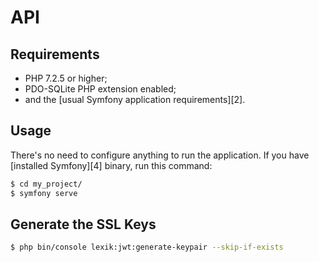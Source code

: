 API
========

Requirements
------------

* PHP 7.2.5 or higher;
* PDO-SQLite PHP extension enabled;
* and the [usual Symfony application requirements][2].

Usage
-----
There's no need to configure anything to run the application. If you have
[installed Symfony][4] binary, run this command:

```bash
$ cd my_project/
$ symfony serve
```

Generate the SSL Keys
----------------------
```bash
$ php bin/console lexik:jwt:generate-keypair --skip-if-exists
```
